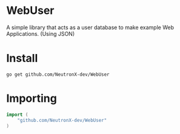 # WebUser
A simple library that acts as a user database to make example Web Applications. (Using JSON)

# Install
```
go get github.com/NeutronX-dev/WebUser
```
# Importing
```go
import (
    "github.com/NeutronX-dev/WebUser"
)
```